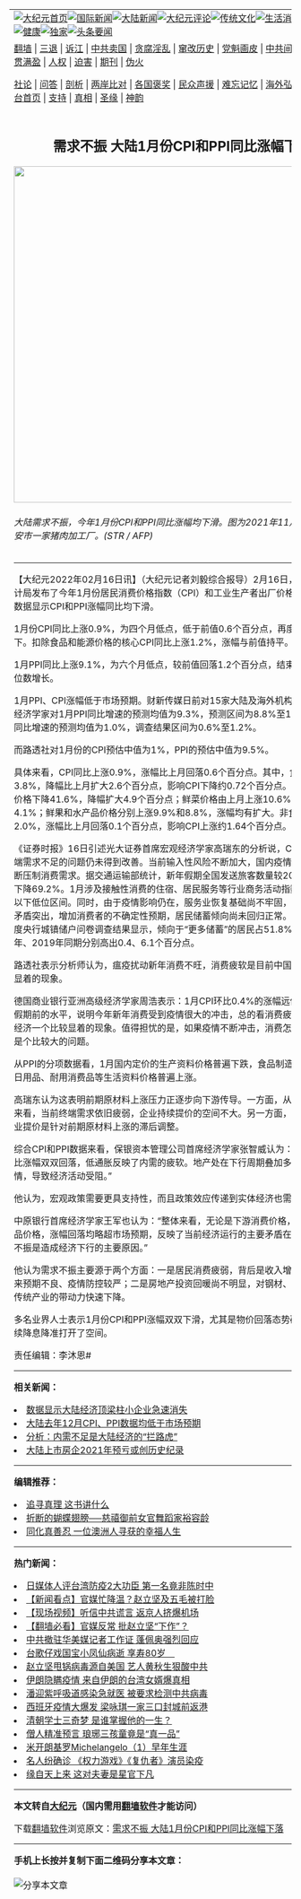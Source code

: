<a name="1" id="1" target="_blank"></a><span id="1"></span>
<table align=center border="0"><tr><td colspan="2" VALIGN=TOP><a href="https://github.com/ljfxqq3110/djy/blob/master/gb/nf1351518.md#1"><img src="https://raw.githubusercontent.com/ljfxqq3110/www/master/t/djy/1.jpg" title="大纪元首页" alt="大纪元首页"></a><a href="https://github.com/ljfxqq3110/djy/blob/master/gb/n24hr.md#1"><img src="https://raw.githubusercontent.com/ljfxqq3110/www/master/t/djy/3.jpg" title="国际新闻" alt="国际新闻"></a><a href="https://github.com/ljfxqq3110/djy/blob/master/gb/nsc413.md#1"><img src="https://raw.githubusercontent.com/ljfxqq3110/www/master/t/djy/4.jpg" title="大陆新闻" alt="大陆新闻"></a><a href="https://github.com/ljfxqq3110/djy/blob/master/gb/news392.md#1"><img src="https://raw.githubusercontent.com/ljfxqq3110/www/master/t/djy/5.jpg" title="大纪元评论" alt="大纪元评论"></a><a href="https://github.com/ljfxqq3110/djy/blob/master/gb/news2007.md#1"><img src="https://raw.githubusercontent.com/ljfxqq3110/www/master/t/djy/6.jpg" title="传统文化" alt="传统文化"></a><a href="https://github.com/ljfxqq3110/djy/blob/master/gb/news2008.md#1"><img src="https://raw.githubusercontent.com/ljfxqq3110/www/master/t/djy/7.jpg" title="生活消费" alt="生活消费"></a><a href="https://github.com/ljfxqq3110/djy/blob/master/gb/ncyule.md#1"><img src="https://raw.githubusercontent.com/ljfxqq3110/www/master/t/djy/8.jpg" title="娱乐休闲" alt="娱乐休闲"></a><a href="https://github.com/ljfxqq3110/djy/blob/master/gb/nsc1002.md#1"><img src="https://raw.githubusercontent.com/ljfxqq3110/www/master/t/djy/9.jpg" title="健康" alt="健康"></a><a href="https://github.com/ljfxqq3110/djy/blob/master/gb/nf6092.md#1"><img src="https://raw.githubusercontent.com/ljfxqq3110/www/master/t/djy/10a.jpg" title="独家" alt="独家"></a><a href="https://github.com/ljfxqq3110/djy/blob/master/gb/nf4514.md#1"><img src="https://raw.githubusercontent.com/ljfxqq3110/www/master/t/djy/12a.jpg" title="头条要闻" alt="头条要闻"></a></td></tr>
<tr><td colspan="2" VALIGN=TOP><a target="_blank" href="https://github.com/ljfxqq3110/www/blob/master/README.md?zsrh#1">翻墙</a> | <a target="_blank" href="https://github.com/ljfxqq3110/djy/blob/master/gb/nf5657.md#1">三退</a> | <a target="_blank" href="https://github.com/ljfxqq3110/djy/blob/master/gb/nf6124.md#1">诉江</a> | <a target="_blank" href="https://github.com/ljfxqq3110/djy/blob/master/gb/nf1176117.md#1">中共卖国</a> | <a target="_blank" href="https://github.com/ljfxqq3110/djy/blob/master/gb/nf5773.md#1">贪腐淫乱</a> | <a target="_blank" href="https://github.com/ljfxqq3110/djy/blob/master/gb/nf1176115.md#1">窜改历史</a> | <a target="_blank" href="https://github.com/ljfxqq3110/djy/blob/master/gb/nf1176107.md#1">党魁画皮</a> | <a target="_blank" href="https://github.com/ljfxqq3110/djy/blob/master/gb/nf1320400.md#1">中共间谍</a> | <a target="_blank" href="https://github.com/ljfxqq3110/djy/blob/master/gb/nf1176114.md#1">破坏传统</a> | <a target="_blank" href="https://github.com/ljfxqq3110/ntdtv/blob/master/gb/prog447_1.md#1">恶贯满盈</a> | <a target="_blank" href="https://github.com/ljfxqq3110/djy/blob/master/gb/ncid278.md#1">人权</a> | <a target="_blank" href="https://github.com/ljfxqq3110/djy/blob/master/gb/nf1176111.md#1">迫害</a> | <a target="_blank" href="https://gitlab.com/szzdlab/mh-qikan/blob/master/README.md#1">期刊</a> | <a target="_blank" href="https://github.com/ljfxqq3110/djy/blob/master/gb/nf5562.md#1">伪火</a></p><p><a target="_blank" href="https://github.com/ljfxqq3110/djy/blob/master/gb/9p.md#1">社论</a> | <a target="_blank" href="https://github.com/ljfxqq3110/djy/blob/master/gb/nf4378.md#1">问答</a> | <a target="_blank" href="https://github.com/ljfxqq3110/djy/blob/master/gb/nf5792.md#1">剖析</a> | <a target="_blank" href="https://github.com/ljfxqq3110/djy/blob/master/gb/nf5735.md#1">两岸比对</a> | <a target="_blank" href="https://github.com/ljfxqq3110/djy/blob/master/gb/nf6119.md#1">各国褒奖</a> | <a target="_blank" href="https://github.com/ljfxqq3110/djy/blob/master/gb/nf6120.md#1">民众声援</a> | <a target="_blank" href="https://github.com/ljfxqq3110/djy/blob/master/gb/nf1188594.md#1">难忘记忆</a> | <a target="_blank" href="https://github.com/ljfxqq3110/djy/blob/master/gb/nf3180.md#1">海外弘传</a> | <a target="_blank" href="https://github.com/ljfxqq3110/djy/blob/master/gb/nf5410.md#1">万人上访</a> | <a target="_blank" href="https://github.com/ljfxqq3110/www/blob/master/README.md?zsrh#1">平台首页</a> | <a target="_blank" href="https://github.com/ljfxqq3110/djy/blob/master/gb/nf4386.md#1">支持</a> | <a target="_blank" href="https://github.com/ljfxqq3110/djy/blob/master/gb/nf4389.md#1">真相</a> | <a target="_blank" href="https://github.com/ljfxqq3110/djy/blob/master/gb/nf5790.md#1">圣缘</a> | <a target="_blank" href="https://github.com/ljfxqq3110/djy/blob/master/gb/nf4786.md#1">神韵</a></td></tr>
<tr><td VALIGN=TOP width="626"><h2 align=center>需求不振 大陆1月份CPI和PPI同比涨幅下落</h2>
<img width="600" src="https://i.epochtimes.com/assets/uploads/2021/12/id13446978-000_9R979D-600x400.jpg" />
<h6>大陆需求不振，今年1月份CPI和PPI同比涨幅均下滑。图为2021年11月7日江苏省淮安市一家猪肉加工厂。(STR / AFP)
</h6>
<hr>
	<p>【大纪元2022年02月16日讯】（大纪元记者刘毅综合报导）2月16日，中共国家统计局发布了今年1月份居民消费价格指数（CPI）和工业生产者出厂价格指数（PPI），数据显示CPI和PPI涨幅同比均下滑。</p>
<p>1月份CPI同比上涨0.9%，为四个月低点，低于前值0.6个百分点，再度回落至1%以下。扣除食品和能源价格的核心CPI同比上涨1.2%，涨幅与前值持平。</p>
<p>1月PPI同比上涨9.1%，为六个月低点，较前值回落1.2个百分点，结束了四个月的两位数增长。</p>
<p>1月PPI、CPI涨幅低于市场预期。财新传媒日前对15家大陆及海外机构的调查显示，经济学家对1月PPI同比增速的预测均值为9.3%，预测区间为8.8%至10.3%；对CPI同比增速的预测均值为1.0%，调查结果区间为0.6%至1.2%。</p>
<p>而路透社对1月份的CPI预估中值为1%，PPI的预估中值为9.5%。</p>
<p>具体来看，CPI同比上涨0.9%，涨幅比上月回落0.6个百分点。其中，食品价格下降3.8%，降幅比上月扩大2.6个百分点，影响CPI下降约0.72个百分点。食品中，猪肉价格下降41.6%，降幅扩大4.9个百分点；鲜菜价格由上月上涨10.6%转为下降4.1%；鲜果和水产品价格分别上涨9.9%和8.8%，涨幅均有扩大。非食品价格上涨2.0%，涨幅比上月回落0.1个百分点，影响CPI上涨约1.64个百分点。</p>
<p>《证券时报》16日引述光大证券首席宏观经济学家高瑞东的分析说，CPI数据表明终端需求不足的问题仍未得到改善。当前输入性风险不断加大，国内疫情持续反复，不断压制消费需求。据交通运输部统计，新年假期全国发送旅客数量较2019年同期仍下降69.2%。1月涉及接触性消费的住宿、居民服务等行业商务活动指数位于45.0%以下低位区间。同时，由于疫情影响仍在，服务业恢复基础尚不牢固，就业的结构性矛盾突出，增加消费者的不确定性预期，居民储蓄倾向尚未回归正常。2021年四季度央行城镇储户问卷调查结果显示，倾向于“更多储蓄”的居民占51.8%，较2020年、2019年同期分别高出0.4、6.1个百分点。</p>
<p>路透社表示分析师认为，瘟疫扰动新年消费不旺，消费疲软是目前中国经济一个比较显着的现象。</p>
<p>德国商业银行亚洲高级经济学家周浩表示：1月CPI环比0.4%的涨幅远低于正常新年假期前的水平，说明今年新年消费受到疫情很大的冲击，总的看消费疲软是目前中国经济一个比较显着的现象。值得担忧的是，如果疫情不断冲击，消费怎么起得来？这是个比较大的问题。</p>
<p>从PPI的分项数据看，1月国内定价的生产资料价格普遍下跌，食品制造、衣着、一般日用品、耐用消费品等生活资料价格普遍上涨。</p>
<p>高瑞东认为这表明前期原材料上涨压力正逐步向下游传导。一方面，从核心CPI表现来看，当前终端需求依旧疲弱，企业持续提价的空间不大。另一方面，当前中下游企业提价是针对前期原材料上涨的滞后调整。</p>
<p>综合CPI和PPI数据来看，保银资本管理公司首席经济学家张智威认为：“CPI和PPI同比涨幅双双回落，低通胀反映了内需的疲软。地产处在下行周期叠加多城散发新冠疫情，导致经济活动受阻。”</p>
<p>他认为，宏观政策需要更具支持性，而且政策效应传递到实体经济也需要时间。</p>
<p>中原银行首席经济学家王军也认为：“整体来看，无论是下游消费价格，还是上游工业品价格，涨幅回落均略超市场预期，反映了当前经济运行的主要矛盾在需求端，需求不振是造成经济下行的主要原因。”</p>
<p>他认为需求不振主要源于两个方面：一是居民消费疲弱，背后是收入增长乏力、对未来预期不良、疫情防控较严；二是房地产投资回暖尚不明显，对钢材、有色、水泥等传统产业的带动力快速下降。</p>
<p>多名业界人士表示1月份CPI和PPI涨幅双双下滑，尤其是物价回落态势确定后，给后续降息降准打开了空间。</p>
<p>责任编辑：李沐恩#</p>
	
<hr>


<strong>相关新闻：</strong>
<li><a href="https://github.com/ljfxqq3110/djy/blob/master/gb/22/1/3/n13478440.md#1">数据显示大陆经济顶梁柱小企业急速消失</a></li>
<li><a href="https://github.com/ljfxqq3110/djy/blob/master/gb/22/1/12/n13498623.md#1">大陆去年12月CPI、PPI数据均低于市场预期</a></li>
<li><a href="https://github.com/ljfxqq3110/djy/blob/master/gb/22/1/18/n13512731.md#1">分析：内需不足是大陆经济的“拦路虎”</a></li>
<li><a href="https://github.com/ljfxqq3110/djy/blob/master/gb/22/2/15/n13577236.md#1">大陆上市房企2021年预亏或创历史纪录</a></li>
<hr>


<strong>编辑推荐：</strong>
<li><a href="https://github.com/upjkzu3674/djy/blob/master/gb/19/1/5/n10955468.md?dfh#1" target="_blank">追寻真理 这书讲什么</a></li><li><a href="https://github.com/tsiac2612/djy/blob/master/gb/17/11/27/n9898377.md#1" target="_blank">折断的蝴蝶翅膀──慈禧御前女官舞蹈家裕容龄</a></li><li><a href="https://github.com/tsiac2612/djy/blob/master/gb/18/12/17/n10916061.md#1" target="_blank">同化真善忍 一位澳洲人寻获的幸福人生</a></li>
<hr>

<strong>热门新闻：</strong>
<li><a href="https://github.com/ljfxqq3110/djy/blob/master/gb/20/3/16/n11943195.md#1">日媒体人评台湾防疫2大功臣 第一名竟非陈时中</a></li>
<li><a href="https://github.com/ljfxqq3110/djy/blob/master/gb/20/3/16/n11945071.md#1">【新闻看点】官媒忙降温？赵立坚及五毛被打脸</a></li>
<li><a href="https://github.com/ljfxqq3110/djy/blob/master/gb/20/3/17/n11946346.md#1">【现场视频】听信中共谎言 返京人挤爆机场</a></li>
<li><a href="https://github.com/ljfxqq3110/djy/blob/master/gb/20/3/17/n11945722.md#1">【翻墙必看】官媒反常 批赵立坚“下作”？</a></li>
<li><a href="https://github.com/ljfxqq3110/djy/blob/master/gb/20/3/17/n11948259.md#1">中共撤驻华美媒记者工作证 蓬佩奥强烈回应</a></li>
<li><a href="https://github.com/ljfxqq3110/djy/blob/master/gb/20/3/17/n11946544.md#1">台歌仔戏国宝小凤仙病逝 享寿80岁　</a></li>
<li><a href="https://github.com/ljfxqq3110/djy/blob/master/gb/20/3/15/n11942589.md#1">赵立坚甩锅病毒源自美国 艺人黄秋生狠酸中共</a></li>
<li><a href="https://github.com/ljfxqq3110/djy/blob/master/gb/20/3/17/n11947993.md#1">伊朗隐瞒疫情 来自伊朗的台湾女婿爆真相</a></li>
<li><a href="https://github.com/ljfxqq3110/djy/blob/master/gb/20/3/15/n11942781.md#1">潘迎紫呼吸道感染急就医 被要求检测中共病毒</a></li>
<li><a href="https://github.com/ljfxqq3110/djy/blob/master/gb/20/3/15/n11942415.md#1">西班牙疫情大爆发 梁咏琪一家三口封城前返港</a></li>
<li><a href="https://github.com/ljfxqq3110/djy/blob/master/gb/20/3/11/n11933369.md#1">清朝学士三奇梦 是谁掌握他的一生？</a></li>
<li><a href="https://github.com/ljfxqq3110/djy/blob/master/gb/20/3/11/n11933376.md#1">僧人精准预言 琅琊三孩童竟是“真一品”</a></li>
<li><a href="https://github.com/ljfxqq3110/djy/blob/master/gb/13/1/31/n3790016.md#1">米开朗基罗Michelangelo（1）早年生涯</a></li>
<li><a href="https://github.com/ljfxqq3110/djy/blob/master/gb/20/3/17/n11946008.md#1">名人纷确诊 《权力游戏》《复仇者》演员染疫</a></li>
<li><a href="https://github.com/ljfxqq3110/djy/blob/master/gb/20/3/12/n11936269.md#1">缘自天上来 这对夫妻是星官下凡</a></li>
<hr>

<strong>本文转自<a href="https://www.epochtimes.com">大纪元</a>（国内需用<a href="https://github.com/ljfxqq3110/www/blob/master/README.md#8">翻墙软件</a>才能访问）</strong><p>下载<a href="https://github.com/ljfxqq3110/www/blob/master/README.md#8">翻墙软件</a>浏览原文：<a href="https://www.epochtimes.com/gb/22/2/16/n13580382.htm">需求不振 大陆1月份CPI和PPI同比涨幅下落</a></p><hr>

<strong>手机上长按并复制下面二维码分享本文章：</strong><br><br><img src="https://chart.apis.google.com/chart?cht=qr&chs=240x240&choe=UTF-8&chld=M|2&chl=https://github.com/ljfxqq3110/djy/blob/master/gb/22/2/16/n13580382.md%231" title="分享本文章"></td><td VALIGN=TOP><a href="https://github.com/ljfxqq3110/djy/blob/master/gb/16/1/21/n4622075.md?dfh#1" target="_blank"><img src="https://raw.githubusercontent.com/ljfxqq3110/djy/master/gb/300/wei-f1.jpg" title="中共的伪火骗局"  alt="中共的伪火骗局"></a><br><a href="https://github.com/ljfxqq3110/www/blob/master/README.md?dfh#9" target="_blank"><img src="https://raw.githubusercontent.com/ljfxqq3110/djy/master/gb/300/yong-h.jpg" title="永恒的见证"  alt="永恒的见证"></a><br><a href="https://github.com/ljfxqq3110/djy/blob/master/gb/13/9/29/n3974789.md?dfh#1" target="_blank"><img src="https://raw.githubusercontent.com/ljfxqq3110/djy/master/gb/300/shang-lnz.jpg" title="善良女子被中共投男牢"  alt="善良女子被中共投男牢"></a><br><a href="https://github.com/ljfxqq3110/djy/blob/master/gb/16/3/16/n4663449.md?dfh#1" target="_blank"><img src="https://raw.githubusercontent.com/ljfxqq3110/djy/master/gb/300/huo-z3.jpg" title="警卫目击活摘器官"  alt="警卫目击活摘器官"></a><br><a href="https://github.com/ljfxqq3110/djy/blob/master/gb/16/8/7/n8177641.md?dfh#1" target="_blank"><img src="https://raw.githubusercontent.com/ljfxqq3110/djy/master/gb/300/huo-z4.jpg" title="证人描述活摘恐怖"  alt="证人描述活摘恐怖"></a><br><a href="https://github.com/ljfxqq3110/djy/blob/master/gb/10/4/19/n2881569.md?dfh#1" target="_blank"><img src="https://raw.githubusercontent.com/ljfxqq3110/djy/master/gb/300/huo-z1.jpg" title="揭开活摘器官黑幕"  alt="揭开活摘器官黑幕"></a><br><a href="https://github.com/ljfxqq3110/djy/blob/master/gb/10/11/7/n3077476.md?dfh#1" target="_blank"><img src="https://raw.githubusercontent.com/ljfxqq3110/djy/master/gb/300/ma-ks.jpg" title="马克思的成魔之路"  alt="马克思的成魔之路"></a><br><a href="https://github.com/ljfxqq3110/djy/blob/master/gb/14/6/9/n4173977.md?dfh#1" target="_blank"><img src="https://raw.githubusercontent.com/ljfxqq3110/djy/master/gb/300/chang-zs.jpg" title="藏字石 蕴天机"  alt="藏字石 蕴天机"></a><br><a href="https://github.com/ljfxqq3110/djy/blob/master/gb/18/5/10/n10381511.md?dfh#1" target="_blank"><img src="https://raw.githubusercontent.com/ljfxqq3110/djy/master/gb/300/st1.jpg" title="关注三亿人三退"  alt="关注三亿人三退"></a><br><a href="https://github.com/ljfxqq3110/djy/blob/master/gb/18/3/21/n10237682.md?dfh#1" target="_blank"><img src="https://raw.githubusercontent.com/ljfxqq3110/djy/master/gb/300/jie-t.jpg" title="解体中共复兴中华"  alt="解体中共复兴中华"></a><br><a href="https://github.com/ljfxqq3110/djy/blob/master/gb/9/2/9/n2422991.md?dfh#1" target="_blank"><img src="https://raw.githubusercontent.com/ljfxqq3110/djy/master/gb/300/gao-zs.jpg" title="中共迫害良心律师"  alt="中共迫害良心律师"></a><br><a href="https://github.com/ljfxqq3110/djy/blob/master/gb/18/12/9/n10900044.md?dfh#1" target="_blank"><img src="https://raw.githubusercontent.com/ljfxqq3110/djy/master/gb/300/sj1.jpg" title="三百多万人举报江泽民"  alt="三百多万人举报江泽民"></a><br><a href="https://github.com/ljfxqq3110/djy/blob/master/gb/18/8/28/n10672014.md?dfh#1" target="_blank"><img src="https://raw.githubusercontent.com/ljfxqq3110/djy/master/gb/300/sj2.jpg" title="这些官员为何起诉江泽民"  alt="这些官员为何起诉江泽民"></a><br><a href="https://github.com/ljfxqq3110/djy/blob/master/gb/8/12/18/n2367165.md?dfh#1" target="_blank"><img src="https://raw.githubusercontent.com/ljfxqq3110/djy/master/gb/300/liangan.jpg" title="海峡两岸的强烈对比"  alt="海峡两岸的强烈对比"></a><br><a href="https://github.com/ljfxqq3110/djy/blob/master/gb/15/12/10/n4593139.md?dfh#1" target="_blank"><img src="https://raw.githubusercontent.com/ljfxqq3110/djy/master/gb/300/jia-ndzl.jpg" title="加拿大总理的贺信"  alt="加拿大总理的贺信"></a><br><a href="https://github.com/ljfxqq3110/djy/blob/master/gb/11/6/17/n3289382.md?dfh#1" target="_blank"><img src="https://raw.githubusercontent.com/ljfxqq3110/djy/master/gb/300/xiao-wd.jpg" title="探寻真相兼听则明"  alt="探寻真相兼听则明"></a><br><a href="https://github.com/ljfxqq3110/djy/blob/master/gb/18/10/27/n10812623.md?dfh#1" target="_blank"><img src="https://raw.githubusercontent.com/ljfxqq3110/djy/master/gb/300/yindu.jpg" title="印度媒体报道东方"  alt="印度媒体报道东方"></a><br><a href="https://github.com/ljfxqq3110/djy/blob/master/gb/18/6/9/n10469652.md?dfh#1" target="_blank"><img src="https://raw.githubusercontent.com/ljfxqq3110/djy/master/gb/300/xie-j.jpg" title="不一样的海外校园"  alt="不一样的海外校园"></a><br><a href="https://github.com/ljfxqq3110/djy/blob/master/gb/7/4/5/n1669415.md?dfh#1" target="_blank"><img src="https://raw.githubusercontent.com/ljfxqq3110/djy/master/gb/300/li-up.jpg" title="从大师到徒弟的传奇"  alt="从大师到徒弟的传奇"></a><br><a href="https://github.com/ljfxqq3110/djy/blob/master/gb/17/5/26/n9191512.md?dfh#1" target="_blank"><img src="https://raw.githubusercontent.com/ljfxqq3110/djy/master/gb/300/zfl2.jpg" title="亿万人与东方一本奇书"  alt="亿万人与东方一本奇书"></a><br><a href="https://github.com/ljfxqq3110/djy/blob/master/gb/13/11/27/n4020290.md?dfh#1" target="_blank"><img src="https://raw.githubusercontent.com/ljfxqq3110/djy/master/gb/300/zhen-h.jpg" title="大陆见不到的震撼场面"  alt="大陆见不到的震撼场面"></a><br><a href="https://github.com/ljfxqq3110/djy/blob/master/gb/15/7/17/n4482910.md?dfh#1" target="_blank"><img src="https://raw.githubusercontent.com/ljfxqq3110/djy/master/gb/300/dalu-sk.jpg" title="人心向善 大陆当初盛况"  alt="人心向善 大陆当初盛况"></a><br><a href="https://github.com/ljfxqq3110/djy/blob/master/gb/19/1/5/n10955468.md?dfh#1" target="_blank"><img src="https://raw.githubusercontent.com/ljfxqq3110/djy/master/gb/300/zfl1.jpg" title="追寻真理 这书讲什么"  alt="追寻真理 这书讲什么"></a><br><a href="https://github.com/ljfxqq3110/www/blob/master/README.md?dfh#1" target="_blank"><img src="https://raw.githubusercontent.com/ljfxqq3110/djy/master/gb/300/fq1.jpg" title="下载免费翻墙软件"  alt="下载免费翻墙软件"></a><br></td></tr></table>

